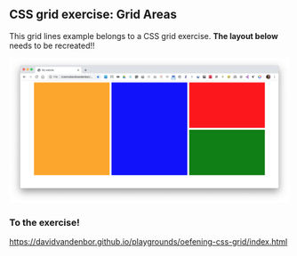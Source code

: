 ## CSS grid exercise: Grid Areas

This grid lines example belongs to a CSS grid exercise.
**The layout below** needs to be recreated!!

![](grid-exercise.png)

### To the exercise!

https://davidvandenbor.github.io/playgrounds/oefening-css-grid/index.html
